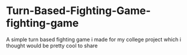 # Turn-Based-Fighting-Game-fighting-game
A simple turn based fighting game i made for my college project which i thought would be pretty cool to share
